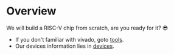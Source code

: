 # Overview

We will build a RISC-V chip from scratch, are you ready for it? 😎

* If you don't familiar with vivado, goto [tools](broken-reference).
* Our devices information lies in [devices](broken-reference).
